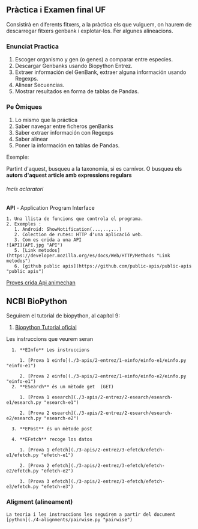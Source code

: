 ## Pràctica i Examen final UF

Consistirà en diferents fitxers, a la pràctica els que vulguem, on haurem de descarregar fitxers genbank i explotar-los. Fer algunes alineacions.


### Enunciat Practica

1. Escoger organismo y gen (o genes) a comparar entre especies.
2. Descargar Genbanks usando Biopython Entrez.
3. Extraer información del GenBank, extraer alguna información usando Regexps.
4. Alinear Secuencias.
5. Mostrar resultados en forma de tablas de Pandas.

### Pe Òmiques

1. Lo mismo que la práctica
2. Saber navegar entre ficheros genBanks
3. Saber extraer información con Regexps
4. Saber alinear
5. Poner la información en tablas de Pandas.


Exemple:

Partint d'aquest, busqueu a la taxonomia, si es carnívor.
O busqueu els **autors d'aquest article amb expressions regulars**


###### Incís aclaratori

**API** - Application Program Interface

    1. Una llista de funcions que controla el programa.
    2. Exemples : 
       1. Android: ShowNotification(...,..,...)
       2. Colection de rutes: HTTP d'una aplicació web.
       3. Com es crida a una API 
    ![API](API.jpg "API")
       5. [Link metodos](https://developer.mozilla.org/es/docs/Web/HTTP/Methods "Link metodos")
       6. [github public apis](https://github.com/public-apis/public-apis "public apis")
   
   [Proves crida Api animechan](./3-apis/1-requests/animechan.py "crida animechan")


   ## NCBI BioPython

   Seguirem el tutorial de biopython, al capítol 9:

   1. [Biopython Tutorial oficial](http://biopython.org/DIST/docs/tutorial/Tutorial.html#sec143 "biopython")
   
   Les instruccions que veurem seran

      1. **EInfo** Les instruccions 
   
         1. [Prova 1 einfo](./3-apis/2-entrez/1-einfo/einfo-e1/einfo.py "einfo-e1")
   
         2. [Prova 2 einfo](./3-apis/2-entrez/1-einfo/einfo-e2/einfo.py "einfo-e1")
      2. **ESearch** és un mètode get  (GET)
   
         1. [Prova 1 esearch](./3-apis/2-entrez/2-esearch/esearch-e1/esearch.py "esearch-e1")
   
         2. [Prova 2 esearch](./3-apis/2-entrez/2-esearch/esearch-e2/esearch.py "esearch-e2")
   
      3. **EPost** és un mètode post
   
      4. **EFetch** recoge los datos

         1. [Prova 1 efetch](./3-apis/2-entrez/3-efetch/efetch-e1/efetch.py "efetch-e1")

         2. [Prova 2 efetch](./3-apis/2-entrez/3-efetch/efetch-e2/efetch.py "efetch-e2")

         3. [Prova 3 efetch](./3-apis/2-entrez/3-efetch/efetch-e3/efetch.py "efetch-e3")

   ### Aligment (alineament)

    La teoria i les instruccions les seguirem a partir del document [python](./4-alignments/pairwise.py "pairwise")


   




